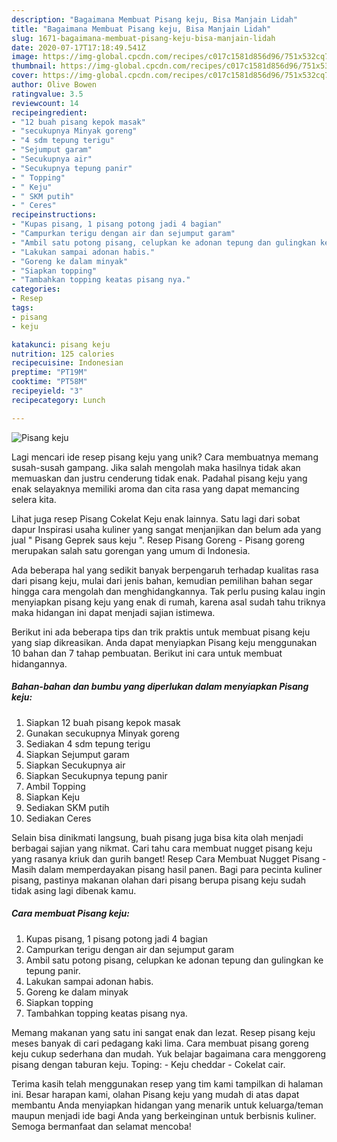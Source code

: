 ```yaml
---
description: "Bagaimana Membuat Pisang keju, Bisa Manjain Lidah"
title: "Bagaimana Membuat Pisang keju, Bisa Manjain Lidah"
slug: 1671-bagaimana-membuat-pisang-keju-bisa-manjain-lidah
date: 2020-07-17T17:18:49.541Z
image: https://img-global.cpcdn.com/recipes/c017c1581d856d96/751x532cq70/pisang-keju-foto-resep-utama.jpg
thumbnail: https://img-global.cpcdn.com/recipes/c017c1581d856d96/751x532cq70/pisang-keju-foto-resep-utama.jpg
cover: https://img-global.cpcdn.com/recipes/c017c1581d856d96/751x532cq70/pisang-keju-foto-resep-utama.jpg
author: Olive Bowen
ratingvalue: 3.5
reviewcount: 14
recipeingredient:
- "12 buah pisang kepok masak"
- "secukupnya Minyak goreng"
- "4 sdm tepung terigu"
- "Sejumput garam"
- "Secukupnya air"
- "Secukupnya tepung panir"
- " Topping"
- " Keju"
- " SKM putih"
- " Ceres"
recipeinstructions:
- "Kupas pisang, 1 pisang potong jadi 4 bagian"
- "Campurkan terigu dengan air dan sejumput garam"
- "Ambil satu potong pisang, celupkan ke adonan tepung dan gulingkan ke tepung panir."
- "Lakukan sampai adonan habis."
- "Goreng ke dalam minyak"
- "Siapkan topping"
- "Tambahkan topping keatas pisang nya."
categories:
- Resep
tags:
- pisang
- keju

katakunci: pisang keju 
nutrition: 125 calories
recipecuisine: Indonesian
preptime: "PT19M"
cooktime: "PT58M"
recipeyield: "3"
recipecategory: Lunch

---
```



![Pisang keju](https://img-global.cpcdn.com/recipes/c017c1581d856d96/751x532cq70/pisang-keju-foto-resep-utama.jpg)

Lagi mencari ide resep pisang keju yang unik? Cara membuatnya memang susah-susah gampang. Jika salah mengolah maka hasilnya tidak akan memuaskan dan justru cenderung tidak enak. Padahal pisang keju yang enak selayaknya memiliki aroma dan cita rasa yang dapat memancing selera kita.

Lihat juga resep Pisang Cokelat Keju enak lainnya. Satu lagi dari sobat dapur Inspirasi usaha kuliner yang sangat menjanjikan dan belum ada yang jual &#34; Pisang Geprek saus keju &#34;. Resep Pisang Goreng - Pisang goreng merupakan salah satu gorengan yang umum di Indonesia.

Ada beberapa hal yang sedikit banyak berpengaruh terhadap kualitas rasa dari pisang keju, mulai dari jenis bahan, kemudian pemilihan bahan segar hingga cara mengolah dan menghidangkannya. Tak perlu pusing kalau ingin menyiapkan pisang keju yang enak di rumah, karena asal sudah tahu triknya maka hidangan ini dapat menjadi sajian istimewa.


Berikut ini ada beberapa tips dan trik praktis untuk membuat pisang keju yang siap dikreasikan. Anda dapat menyiapkan Pisang keju menggunakan 10 bahan dan 7 tahap pembuatan. Berikut ini cara untuk membuat hidangannya.

<!--inarticleads1-->

##### Bahan-bahan dan bumbu yang diperlukan dalam menyiapkan Pisang keju:

1. Siapkan 12 buah pisang kepok masak
1. Gunakan secukupnya Minyak goreng
1. Sediakan 4 sdm tepung terigu
1. Siapkan Sejumput garam
1. Siapkan Secukupnya air
1. Siapkan Secukupnya tepung panir
1. Ambil  Topping
1. Siapkan  Keju
1. Sediakan  SKM putih
1. Sediakan  Ceres


Selain bisa dinikmati langsung, buah pisang juga bisa kita olah menjadi berbagai sajian yang nikmat. Cari tahu cara membuat nugget pisang keju yang rasanya kriuk dan gurih banget! Resep Cara Membuat Nugget Pisang - Masih dalam memperdayakan pisang hasil panen. Bagi para pecinta kuliner pisang, pastinya makanan olahan dari pisang berupa pisang keju sudah tidak asing lagi dibenak kamu. 

<!--inarticleads2-->

##### Cara membuat Pisang keju:

1. Kupas pisang, 1 pisang potong jadi 4 bagian
1. Campurkan terigu dengan air dan sejumput garam
1. Ambil satu potong pisang, celupkan ke adonan tepung dan gulingkan ke tepung panir.
1. Lakukan sampai adonan habis.
1. Goreng ke dalam minyak
1. Siapkan topping
1. Tambahkan topping keatas pisang nya.


Memang makanan yang satu ini sangat enak dan lezat. Resep pisang keju meses banyak di cari pedagang kaki lima. Cara membuat pisang goreng keju cukup sederhana dan mudah. Yuk belajar bagaimana cara menggoreng pisang dengan taburan keju. Toping: - Keju cheddar - Cokelat cair. 

Terima kasih telah menggunakan resep yang tim kami tampilkan di halaman ini. Besar harapan kami, olahan Pisang keju yang mudah di atas dapat membantu Anda menyiapkan hidangan yang menarik untuk keluarga/teman maupun menjadi ide bagi Anda yang berkeinginan untuk berbisnis kuliner. Semoga bermanfaat dan selamat mencoba!
